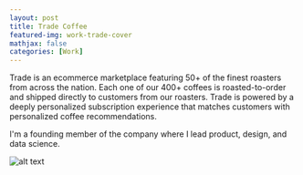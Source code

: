 ```yaml
---
layout: post
title: Trade Coffee
featured-img: work-trade-cover
mathjax: false
categories: [Work]
---
```


Trade is an ecommerce marketplace featuring 50+ of the finest roasters from across the nation. Each one of our 400+ coffees is roasted-to-order and shipped directly to customers from our roasters. Trade is powered by a deeply personalized subscription experience that matches customers with personalized coffee recommendations. 

I'm a founding member of the company where I lead product, design, and data science. 

![alt text](./sleek/assets/img/posts/Trade_1.png "Logo Title Text 1")




